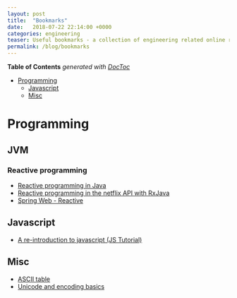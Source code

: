 ```yaml
---
layout: post
title:  "Bookmarks"
date:   2018-07-22 22:14:00 +0000   
categories: engineering
teaser: Useful bookmarks - a collection of engineering related online resources
permalink: /blog/bookmarks
---
```


<!-- START doctoc generated TOC please keep comment here to allow auto update -->
<!-- DON'T EDIT THIS SECTION, INSTEAD RE-RUN doctoc TO UPDATE -->
**Table of Contents**  *generated with [DocToc](https://github.com/thlorenz/doctoc)*

- [Programming](#programming)
  - [Javascript](#javascript)
  - [Misc](#misc)

<!-- END doctoc generated TOC please keep comment here to allow auto update -->


# Programming
## JVM
### Reactive programming
* [Reactive programming in Java](https://spring.io/blog/2016/06/07/notes-on-reactive-programming-part-i-the-reactive-landscape#reactive-programming-in-java)
* [Reactive programming in the netflix API with RxJava](https://medium.com/netflix-techblog/reactive-programming-in-the-netflix-api-with-rxjava-7811c3a1496a)
* [Spring Web - Reactive](https://docs.spring.io/spring/docs/5.0.8.RELEASE/spring-framework-reference/web-reactive.html)

## Javascript
* [A re-introduction to javascript (JS Tutorial)](https://developer.mozilla.org/en-US/docs/Web/JavaScript/A_re-introduction_to_JavaScript)

## Misc
* [ASCII table](https://www.asciitable.com/)
* [Unicode and encoding basics](https://www.joelonsoftware.com/2003/10/08/the-absolute-minimum-every-software-developer-absolutely-positively-must-know-about-unicode-and-character-sets-no-excuses/)